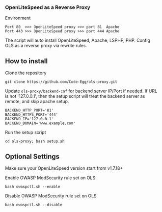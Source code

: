 ### OpenLiteSpeed as a Reverse Proxy 
Environment
```
Port 80  >>> OpenLiteSpeed proxy >>> port 81  Apache
Port 443 >>> OpenLiteSpeed proxy >>> port 444 Apache
```
The script will auto install OpenLiteSpeed, Apache, LSPHP, PHP. Config OLS as a reverse proxy via rewrite rules. 


## How to install
Clone the repository
```
git clone https://github.com/Code-Egg/ols-proxy.git
```

Update `ols-proxy/backend-cnf` for backend server IP/Port if needed. If URL is not '127.0.0.1', then the setup script will treat the backend server as remote, and skip apache setup. 

```
BACKEND_HTTP_PORT='81'
BACKEND_HTTPS_PORT='444'
BACKEND_IP='127.0.0.1'
BACKEND_DOMAIN='www.example.com'
```

Run the setup script
```
cd ols-proxy; bash setup.sh
```

## Optional Settings
Make sure your OpenLiteSpeed version start from v1.7.18+

Enable OWASP ModSecurity rule set on OLS
```
bash owaspctl.sh --enable
```
Disable OWASP ModSecurity rule set on OLS
```
bash owaspctl.sh --disable
``` 
